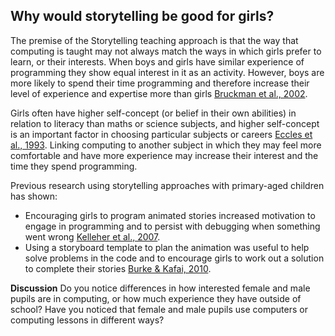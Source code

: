 ## Why would storytelling be good for girls?

The premise of the Storytelling teaching approach is that the way that computing is taught may not always match the ways in which girls prefer to learn, or their interests.
When boys and girls have similar experience of programming they show equal interest in it as an activity. However, boys are more likely to spend their time programming and therefore increase their level of experience and expertise more than girls [Bruckman et al., 2002](https://repository.isls.org/bitstream/1/3771/1/119-127.pdf).

Girls often have higher self-concept (or belief in their own abilities) in relation to literacy than maths or science subjects, and higher self-concept is an important factor in choosing particular subjects or careers [Eccles et al., 1993](https://www.jstor.org/stable/pdf/1131221.pdf). Linking computing to another subject in which they may feel more comfortable and have more experience may increase their interest and the time they spend programming.

Previous research using storytelling approaches with primary-aged children has shown: 
+ Encouraging girls to program animated stories increased motivation to engage in programming and to persist with debugging when something went wrong [Kelleher et al., 2007](https://dl.acm.org/doi/abs/10.1145/1240624.1240844).
+ Using a storyboard template to plan the animation was useful to help solve problems in the code and to encourage girls to work out a solution to complete their stories [Burke & Kafai, 2010](https://dl.acm.org/doi/abs/10.1145/1810543.1810611).   
 
**Discussion**
Do you notice differences in how interested female and male pupils are in computing, or how much experience they have outside of school? Have you noticed that female and male pupils use computers or computing lessons in different ways? 

